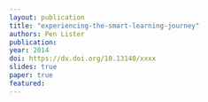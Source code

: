 ```yaml
---
layout: publication
title: "experiencing-the-smart-learning-journey"
authors: Pen Lister
publication: 
year: 2014
doi: https://dx.doi.org/10.13140/xxxx
slides: true
paper: true
featured:
---
```



